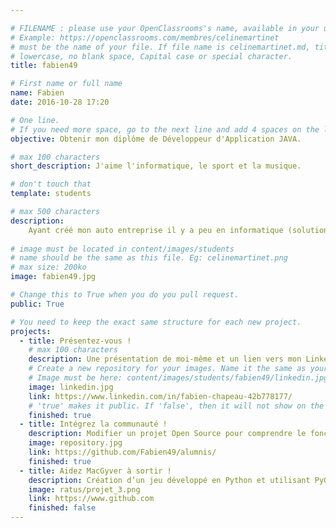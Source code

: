 ```yaml
---

# FILENAME : please use your OpenClassrooms's name, available in your url.
# Example: https://openclassrooms.com/membres/celinemartinet
# must be the name of your file. If file name is celinemartinet.md, title is celinemartinet.
# lowercase, no blank space, Capital case or special character.
title: fabien49

# First name or full name
name: Fabien
date: 2016-10-28 17:20

# One line.
# If you need more space, go to the next line and add 4 spaces on the left, as in 'description'.
objective: Obtenir mon diplôme de Développeur d'Application JAVA.

# max 100 characters
short_description: J'aime l'informatique, le sport et la musique.

# don't touch that
template: students

# max 500 characters
description:
    Ayant créé mon auto entreprise il y a peu en informatique (solution informatique pour gestion du personnel sur Excel), cette formation diplômante et qualifiante me permettra d’apporter des solutions plus       solides et diverses aux entreprises ou clients ainsi que de renforcer ma légitimité auprès d'eux'. De plus, j’ai été sollicité pour un projet qui fait sens pour moi dans lequel j’aimerai m’investir. C’est      pourquoi j’ai besoin de solides connaissances que je pourrai acquérir grâce à cette formation. Cette création d’auto entreprise provient d’une volonté de mêler harmonieusement vie professionnelle et vie        familiale. Toutefois je n’exclue pas de devenir salarié en parallèle de mon activité.
    
# image must be located in content/images/students
# name should be the same as this file. Eg: celinemartinet.png
# max size: 200ko
image: fabien49.jpg

# Change this to True when you do you pull request.
public: True

# You need to keep the exact same structure for each new project.
projects:
  - title: Présentez-vous !
    # max 100 characters
    description: Une présentation de moi-même et un lien vers mon LinkedIn.
    # Create a new repository for your images. Name it the same as your nickname and profile picture.
    # Image must be here: content/images/students/fabien49/linkedin.jpg
    image: linkedin.jpg
    link: https://www.linkedin.com/in/fabien-chapeau-42b778177/
    # 'true' makes it public. If 'false', then it will not show on the website.
    finished: true
  - title: Intégrez la communauté !
    description: Modifier un projet Open Source pour comprendre le fonctionnement de Git, de Github et des pull requests.
    image: repository.jpg
    link: https://github.com/Fabien49/alumnis/
    finished: true
  - title: Aidez MacGyver à sortir !
    description: Création d’un jeu développé en Python et utilisant PyGame.
    image: ratus/projet_3.png
    link: https://www.github.com
    finished: false
---
```

